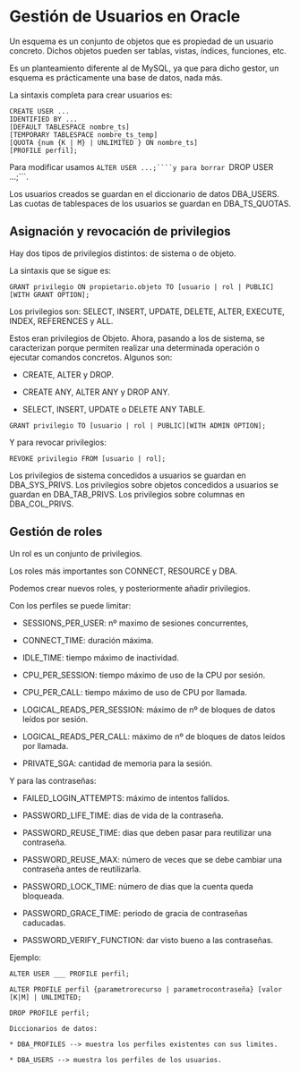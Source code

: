 # Gestión de Usuarios en Oracle

Un esquema es un conjunto de objetos que es propiedad de un usuario concreto.
Dichos objetos pueden ser tablas, vistas, índices, funciones, etc.

Es un planteamiento diferente al de MySQL, ya que para dicho gestor, un esquema
es prácticamente una base de datos, nada más.

La sintaxis completa para crear usuarios es:

```
CREATE USER ...
IDENTIFIED BY ...
[DEFAULT TABLESPACE nombre_ts]
[TEMPORARY TABLESPACE nombre_ts_temp]
[QUOTA {num {K | M} | UNLIMITED } ON nombre_ts]
[PROFILE perfil];
```

Para modificar usamos ```ALTER USER ...;````y para borrar ```DROP USER ...;```.

Los usuarios creados se guardan en el diccionario de datos DBA_USERS.
Las cuotas de tablespaces de los usuarios se guardan en DBA_TS_QUOTAS.

## Asignación y revocación de privilegios

Hay dos tipos de privilegios distintos: de sistema o de objeto.

La sintaxis que se sigue es:

```
GRANT privilegio ON propietario.objeto TO [usuario | rol | PUBLIC]
[WITH GRANT OPTION];
```

Los privilegios son: SELECT, INSERT, UPDATE, DELETE, ALTER, EXECUTE, INDEX,
REFERENCES y ALL.

Estos eran privilegios de Objeto. Ahora, pasando a los de sistema, se caracterizan
porque permiten realizar una determinada operación o ejecutar comandos concretos.
Algunos son:

* CREATE, ALTER y DROP.

* CREATE ANY, ALTER ANY y DROP ANY.

* SELECT, INSERT, UPDATE o DELETE ANY TABLE.

```
GRANT privilegio TO [usuario | rol | PUBLIC][WITH ADMIN OPTION];
```

Y para revocar privilegios:

```
REVOKE privilegio FROM [usuario | rol];
```

Los privilegios de sistema concedidos a usuarios se guardan en DBA_SYS_PRIVS.
Los privilegios sobre objetos concedidos a usuarios se guardan en DBA_TAB_PRIVS.
Los privilegios sobre columnas en DBA_COL_PRIVS.

## Gestión de roles

Un rol es un conjunto de privilegios.

Los roles más importantes son CONNECT, RESOURCE y DBA.

Podemos crear nuevos roles, y posteriormente añadir privilegios.

Con los perfiles se puede limitar: 

* SESSIONS_PER_USER: nº maximo de sesiones concurrentes,

* CONNECT_TIME: duración máxima.

* IDLE_TIME: tiempo máximo de inactividad.

* CPU_PER_SESSION: tiempo máximo de uso de la CPU por sesión.

* CPU_PER_CALL: tiempo máximo de uso de CPU por llamada.

* LOGICAL_READS_PER_SESSION: máximo de nº de bloques de datos leídos por sesión.

* LOGICAL_READS_PER_CALL: máximo de nº de bloques de datos leídos por llamada.

* PRIVATE_SGA: cantidad de memoria para la sesión.


Y para las contraseñas:

* FAILED_LOGIN_ATTEMPTS: máximo de intentos fallidos.

* PASSWORD_LIFE_TIME: dias de vida de la contraseña.

* PASSWORD_REUSE_TIME: dias que deben pasar para reutilizar una contraseña.

* PASSWORD_REUSE_MAX: número de veces que se debe cambiar una contraseña
antes de reutilizarla.

* PASSWORD_LOCK_TIME: número de dias que la cuenta queda bloqueada.

* PASSWORD_GRACE_TIME: periodo de gracia de contraseñas caducadas.

* PASSWORD_VERIFY_FUNCTION: dar visto bueno a las contraseñas.

Ejemplo:

```
ALTER USER ___ PROFILE perfil;

ALTER PROFILE perfil {parametrorecurso | parametrocontraseña} [valor [K|M] | UNLIMITED;

DROP PROFILE perfil;

Diccionarios de datos:

* DBA_PROFILES --> muestra los perfiles existentes con sus limites.

* DBA_USERS --> muestra los perfiles de los usuarios.
